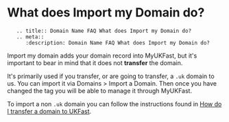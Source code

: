 # What does Import my Domain do?

```eval_rst
   .. title:: Domain Name FAQ What does Import my Domain do?
   .. meta::
      :description: Domain Name FAQ What does Import my Domain do?
```


Import my domain adds your domain record into MyUKFast, but it's important to bear in mind that it does not **transfer** the domain.


It's primarily used if you transfer, or are going to transfer, a `.uk` domain to us. You can import it via Domains > Import a Domain. Then once you have changed the tag you will be able to manage it through MyUKFast.


To import a non `.uk` domain you can follow the instructions found in [How do I transfer a domain to UKFast](/domains/domains/faqs/how-do-i-transfer-a-domain-to-ukfast).


